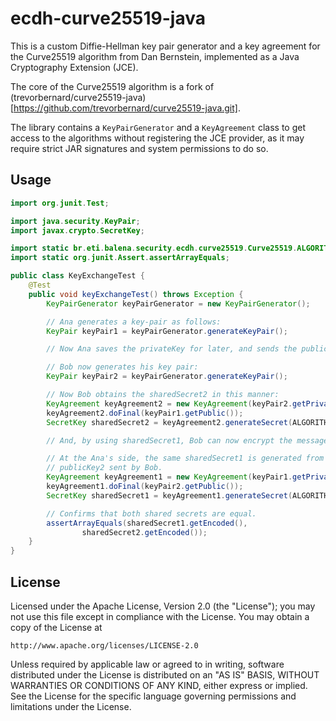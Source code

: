 # ecdh-curve25519-java

This is a custom Diffie-Hellman key pair generator and a key agreement for the Curve25519 algorithm from Dan Bernstein, implemented as a Java Cryptography Extension (JCE).

The core of the Curve25519 algorithm is a fork of (trevorbernard/curve25519-java)[https://github.com/trevorbernard/curve25519-java.git].

The library contains a `KeyPairGenerator` and a `KeyAgreement` class to get access to the algorithms without registering the JCE provider, as it may require strict JAR signatures and system permissions to do so.


## Usage

```java
import org.junit.Test;

import java.security.KeyPair;
import javax.crypto.SecretKey;

import static br.eti.balena.security.ecdh.curve25519.Curve25519.ALGORITHM;
import static org.junit.Assert.assertArrayEquals;

public class KeyExchangeTest {
    @Test
    public void keyExchangeTest() throws Exception {
        KeyPairGenerator keyPairGenerator = new KeyPairGenerator();

        // Ana generates a key-pair as follows:
        KeyPair keyPair1 = keyPairGenerator.generateKeyPair();

        // Now Ana saves the privateKey for later, and sends the publicKey1 to Bob.

        // Bob now generates his key pair:
        KeyPair keyPair2 = keyPairGenerator.generateKeyPair();

        // Now Bob obtains the sharedSecret2 in this manner:
        KeyAgreement keyAgreement2 = new KeyAgreement(keyPair2.getPrivate());
        keyAgreement2.doFinal(keyPair1.getPublic());
        SecretKey sharedSecret2 = keyAgreement2.generateSecret(ALGORITHM);

        // And, by using sharedSecret1, Bob can now encrypt the message.

        // At the Ana's side, the same sharedSecret1 is generated from the
        // publicKey2 sent by Bob.
        KeyAgreement keyAgreement1 = new KeyAgreement(keyPair1.getPrivate());
        keyAgreement1.doFinal(keyPair2.getPublic());
        SecretKey sharedSecret1 = keyAgreement1.generateSecret(ALGORITHM);

        // Confirms that both shared secrets are equal.
        assertArrayEquals(sharedSecret1.getEncoded(),
                sharedSecret2.getEncoded());
    }
}
```

## License

Licensed under the Apache License, Version 2.0 (the "License");
you may not use this file except in compliance with the License.
You may obtain a copy of the License at

    http://www.apache.org/licenses/LICENSE-2.0

Unless required by applicable law or agreed to in writing, software
distributed under the License is distributed on an "AS IS" BASIS,
WITHOUT WARRANTIES OR CONDITIONS OF ANY KIND, either express or implied.
See the License for the specific language governing permissions and
limitations under the License.
